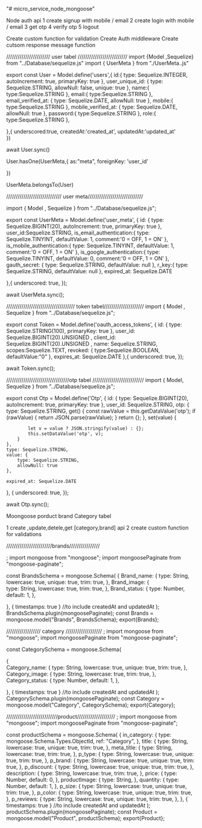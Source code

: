 
"# micro_service_node_mongoose" 


Node auth api 
1 create signup with mobile / email
2 create login with mobile / email
3 get otp
4 verify otp
5 logout


Create custom function for validation
Create Auth middleware 
Create cutsom response message function

/////////////////////// user tabel //////////////////////////
import {Model ,Sequelize} from "../Database/sequelize.js"
import { UserMeta } from "./UserMeta..js"


export const User = Model.define('users',{
   id:{
      type: Sequelize.INTEGER,
      autoIncrement: true,
      primaryKey: true
   },
   user_unique_id: {
      type: Sequelize.STRING,
      allowNull: false,
      unique: true
   },
   name:{
      type:Sequelize.STRING
   },
   email:{
      type:Sequelize.STRING
   },
   email_verified_at: {
      type: Sequelize.DATE,
      allowNull: true
   },
   mobile:{
      type:Sequelize.STRING
   },
   mobile_verified_at: {
      type: Sequelize.DATE,
      allowNull: true
   },
   password:{
      type:Sequelize.STRING
   },
   role:{
      type:Sequelize.STRING
   },   
  
 
},{
     underscored:true,
     createdAt:'created_at',
     updatedAt:'updated_at'   
})

await User.sync()

User.hasOne(UserMeta,{
   as:"meta",
   foreignKey: 'user_id'

})

UserMeta.belongsTo(User)



///////////////////////////// user meta/////////////////////////////

import { Model , Sequelize } from "../Database/sequelize.js"; 

export const UserMeta  = Model.define('user_meta', {
    id: {
        type: Sequelize.BIGINT(20),
        autoIncrement: true,
        primaryKey: true
    },
    user_id:Sequelize.STRING, 
    is_email_authentication:{
        type: Sequelize.TINYINT,
        defaultValue: 1,
        comment:'0 = OFF, 1 = ON'
    },
    is_mobile_authentication:{
        type: Sequelize.TINYINT,
        defaultValue: 1,
        comment:'0 = OFF, 1 = ON'
    },
    is_google_authentication:{
        type: Sequelize.TINYINT,
        defaultValue: 0,
        comment:'0 = OFF, 1 = ON'
    }, 
    gauth_secret: {
        type: Sequelize.STRING,
        defaultValue: null
    },
    r_key:{
        type: Sequelize.STRING,
        defaultValue: null
    },
    expired_at: Sequelize.DATE
    
},{
    underscored: true,
});

await UserMeta.sync();

//////////////////////////////////// token tabel/////////////////////
import { Model , Sequelize } from "../Database/sequelize.js";

export const Token = Model.define('oauth_access_tokens', {
    id: {
        type: Sequelize.STRING(100),
        primaryKey: true
    },
    user_id: Sequelize.BIGINT(20).UNSIGNED ,
    client_id: Sequelize.BIGINT(20).UNSIGNED ,
    name: Sequelize.STRING,
    scopes:Sequelize.TEXT,
    revoked: {
        type:Sequelize.BOOLEAN,
        defaultValue:"0"
    },
    expires_at: Sequelize.DATE
},{
    underscored: true,
});

await Token.sync();

/////////////////////////////////otp tabel ///////////////////////////
import { Model, Sequelize } from "../Database/sequelize.js";

export const Otp = Model.define('Otp', {
    id: {
        type: Sequelize.BIGINT(20),
        autoIncrement: true,
        primaryKey: true
    },
    user_id: Sequelize.STRING,
    otp: {
        type: Sequelize.STRING,
        get() {
            const rawValue = this.getDataValue('otp');
            if (rawValue) {
                return JSON.parse(rawValue);
            }
            return {};
        },
        set(value) {

            let v = value ? JSON.stringify(value) : {};
            this.setDataValue('otp', v);
        }
    },
    type: Sequelize.STRING,
    value: {
        type: Sequelize.STRING,
        allowNull: true
    },
   
    expired_at: Sequelize.DATE
}, {
    underscored: true,
});

await Otp.sync();










Moongoose porduct brand Category tabel

1 create ,update,detele,get [category,brand] api
2 create custom function for validations


////////////////////////brands////////////////

;
import mongoose from "mongoose";
import  mongoosePaginate from "mongoose-paginate";

const BrandsSchema = mongoose.Schema(
  { 
   Brand_name: {
      type: String,
      lowercase: true,
      unique: true,
      trim: true,
    },
  Brand_image: {  
      type: String,
      lowercase: true, 
      trim: true,
    },
    Brand_status: {
      type: Number,
      default: 1,
    },
   
  },
  { timestamps: true } //to include createdAt and updatedAt
);
BrandsSchema.plugin(mongoosePaginate);
const Brands = mongoose.model("Brands", BrandsSchema);
export{Brands};




////////////////// category ///////////////////
;
import mongoose from "mongoose";
import  mongoosePaginate from "mongoose-paginate";

const CategorySchema = mongoose.Schema(

  {   
    Category_name: {
      type: String,
      lowercase: true,
      unique: true,
      trim: true,
    },
   Category_image: {
      type: String,
      lowercase: true, 
      trim: true,
    }, 
    Category_status: {
      type: Number,
      default: 1,
    },
   
  },
  { timestamps: true } //to include createdAt and updatedAt
);
CategorySchema.plugin(mongoosePaginate);
const Category = mongoose.model("Category", CategorySchema);
export{Category};


///////////////////////////product////////////////////
 ;
import mongoose from "mongoose";
import  mongoosePaginate from "mongoose-paginate";

const productSchema = mongoose.Schema(
  {
    in_category: {
      type: mongoose.Schema.Types.ObjectId,
      ref: "Category",
    },
    title: {
      type: String,
      lowercase: true,
      unique: true,
      trim: true,
    },
    meta_title: {
      type: String,
      lowercase: true, 
      trim: true,
    },
    p_type: {
      type: String,
      lowercase: true,
      unique: true,
      trim: true,
    },
    p_brand: {
      type: String,
      lowercase: true,
      unique: true,
      trim: true,
    },
    p_discount: {
      type: String,
      lowercase: true,
      unique: true,
      trim: true,
    },
    description: {
      type: String,
      lowercase: true,
      trim: true,
    },
    price: {
      type: Number,
      default: 0,
    },
    productImage: {
      type: String,
    },
    quantity: {
      type: Number,
      default: 1,
    },
    p_size: {
      type: String,
      lowercase: true,
      unique: true,
      trim: true,
    },
    p_color: {
      type: String,
      lowercase: true,
      unique: true,
      trim: true,
    },
    p_reviews: {
      type: String,
      lowercase: true,
      unique: true,
      trim: true,
    },
  },
  { timestamps: true } //to include createdAt and updatedAt
);
productSchema.plugin(mongoosePaginate);
const Product = mongoose.model("Product", productSchema);
export{Product};
